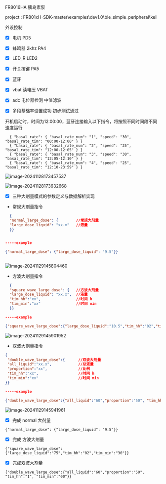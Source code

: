 FR8016HA  胰岛素泵

project :  FR801xH-SDK-master\examples\dev1.0\ble_simple_peripheral\keil





外设控制

- [x] 电机     PD5   

- [x] 蜂鸣器 2khz   PA4

- [x] LED_R     LED2

- [x] 开关按键   PA5

- [x] 蓝牙

- [x] vbat 读电压   VBAT

- [x] adc 电位器检测 中值滤波








- [x] 多段基础率设置成功 初步测试通过

开机启动时，时间为12:00:00，蓝牙连接输入以下指令，将按照不同时间段不同速度运行

```
  { "basal_rate": { "basal_rate_num": "1", "speed": "30", "basal_rate_tim": "00:00-12:00" } } 
  { "basal_rate": { "basal_rate_num": "2", "speed": "25", "basal_rate_tim": "12:00-12:05" } } 
  { "basal_rate": { "basal_rate_num": "3", "speed": "30", "basal_rate_tim": "12:05-12:10" } } 
  { "basal_rate": { "basal_rate_num": "4", "speed": "25", "basal_rate_tim": "12:10-23:59" } } 
```

 



![image-20241128173457537](https://newbie-typora.oss-cn-shenzhen.aliyuncs.com/zhongke/image-20241128173457537.png)

![image-20241128173632668](https://newbie-typora.oss-cn-shenzhen.aliyuncs.com/zhongke/image-20241128173632668.png)



- [x] 三种大剂量模式的参数定义与数据解析实现

- 常规大剂量指令

```json
  { 
  "normal_large_dose": {        //常规大剂量
  "large_dose_liquid": "xx.x"   //液量
  }} 


-----example

{"normal_large_dose": {"large_dose_liquid": "9.5"}} 
 
```

![image-20241129145804460](https://newbie-typora.oss-cn-shenzhen.aliyuncs.com/zhongke/image-20241129145804460.png)





- 方波大剂量指令

```json
  { 
  "square_wave_large_dose": {   //方波大剂量 
  "large_dose_liquid": "xx.x",  //液量
  "tim_hh":"xx",                //时间 h
  "tim_min":"xx"                //时间 min
  }}  

-----example

{"square_wave_large_dose":{"large_dose_liquid":"10.5","tim_hh":"02","tim_min":"30"}}  

```

![image-20241129145901952](https://newbie-typora.oss-cn-shenzhen.aliyuncs.com/zhongke/image-20241129145901952.png)



- 双波大剂量指令

```json
{
 "double_wave_large_dose":{      //双波大剂量
 "all_liquid":"xx.x",            //总液量
 "proportion":"xx",              //比例
 "tim_hh":"xx",                  //时间 h
 "tim_min":"xx"                  //时间 min 
}}

-----example

{"double_wave_large_dose":{"all_liquid":"60","proportion":"50", "tim_hh":"1", "tim_min":"00"}}  

```

![image-20241129145941961](https://newbie-typora.oss-cn-shenzhen.aliyuncs.com/zhongke/image-20241129145941961.png)





- [x] 完成 normal 大剂量

```
{"normal_large_dose": {"large_dose_liquid": "9.5"}}   
```

- [x] 完成 方波大剂量

```
{"square_wave_large_dose":{"large_dose_liquid":"75","tim_hh":"02","tim_min":"30"}}  
```

- [x] 完成双波大剂量

```
{"double_wave_large_dose":{"all_liquid":"60","proportion":"50", "tim_hh":"1", "tim_min":"00"}} 
```

